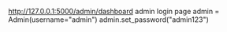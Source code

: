 http://127.0.0.1:5000/admin/dashboard admin login page
 admin = Admin(username="admin")
            admin.set_password("admin123")